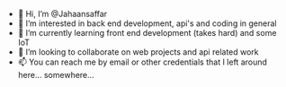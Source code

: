 - 👋 Hi, I’m @Jahaansaffar
- 👀 I’m interested in back end development, api's and coding in general
- 🌱 I’m currently learning front end development (takes hard) and some IoT
- 💞️ I’m looking to collaborate on web projects and api related work
- 📫 You can reach me by email or other credentials that I left around here... somewhere...

<!---
Jahaansaffar/Jahaansaffar is a ✨ special ✨ repository because its `README.md` (this file) appears on your GitHub profile.
You can click the Preview link to take a look at your changes.
--->
